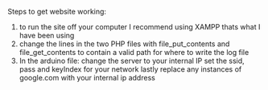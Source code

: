 Steps to get website working:
1. to run the site off your computer I recommend using XAMPP thats what I have been using
2. change the lines in the two PHP files with file_put_contents and file_get_contents to contain a valid path for where to write the log file
3. In the arduino file: change the server to your internal IP set the ssid, pass and keyIndex for your network lastly replace any instances of google.com with your internal ip address

